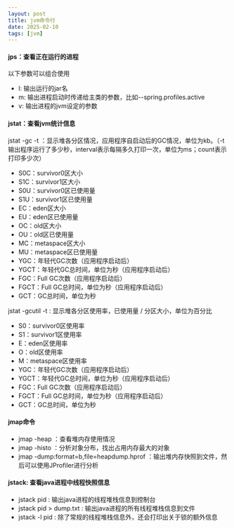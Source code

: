 ```yaml
---
layout: post
title: jvm命令行
date: 2025-02-10
tags: [jvm]
---
```


#### jps：查看正在运行的进程
以下参数可以组合使用
- l: 输出运行的jar名
- m: 输出进程启动时传递给主类的参数，比如--spring.profiles.active
- v: 输出进程的jvm设定的参数

#### jstat：查看jvm统计信息

jstat -gc -t <pid> <interval> <count> ：显示堆各分区情况，应用程序自启动后的GC情况，单位为kb。（-t输出程序运行了多少秒，interval表示每隔多久打印一次，单位为ms；count表示打印多少次）
- S0C：survivor0区大小
- S1C：survivor1区大小
- S0U：survivor0区已使用量
- S1U：survivor1区已使用量
- EC：eden区大小
- EU：eden区已使用量
- OC：old区大小
- OU：old区已使用量
- MC：metaspace区大小
- MU：metaspace区已使用量
- YGC：年轻代GC次数（应用程序启动后）
- YGCT：年轻代GC总时间，单位为秒（应用程序启动后）
- FGC：Full GC次数（应用程序启动后）
- FGCT：Full GC总时间，单位为秒（应用程序启动后）
- GCT：GC总时间，单位为秒

jstat -gcutil -t <pid> <interval> <count> : 显示堆各分区使用率，已使用量 / 分区大小，单位为百分比
- S0：survivor0区使用率
- S1：survivor1区使用率
- E：eden区使用率
- O：old区使用率
- M：metaspace区使用率
- YGC：年轻代GC次数（应用程序启动后）
- YGCT：年轻代GC总时间，单位为秒（应用程序启动后）
- FGC：Full GC次数（应用程序启动后）
- FGCT：Full GC总时间，单位为秒（应用程序启动后）
- GCT：GC总时间，单位为秒

#### jmap命令
- jmap -heap <pid>：查看堆内存使用情况
- jmap -histo <pid>：分析对象分布，找出占用内存最大的对象
- jmap -dump:format=b,file=heapdump.hprof <pid>：输出堆内存快照到文件，然后可以使用JProfiler进行分析

#### jstack: 查看java进程中线程快照信息
- jstack pid : 输出java进程的线程堆栈信息到控制台
- jstack pid > dump.txt : 输出java进程的所有线程堆栈信息到文件
- jstack -l pid : 除了常规的线程堆栈信息外，还会打印出关于锁的额外信息



